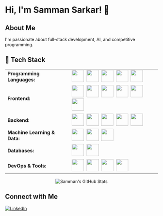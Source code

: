 
# Hi, I'm Samman Sarkar! 👋

## About Me
I'm passionate about full-stack development, AI, and competitive programming.

## 🚀 Tech Stack

<table>
  <tr>
    <td><b>Programming Languages:</b></td>
    <td>
      <img src="https://go-skill-icons.vercel.app/api/icons?i=cpp" width="40" height="40"/>&nbsp;
      <img src="https://go-skill-icons.vercel.app/api/icons?i=python" width="40" height="40"/>&nbsp;
      <img src="https://go-skill-icons.vercel.app/api/icons?i=javascript" width="40" height="40"/>&nbsp;
      <img src="https://go-skill-icons.vercel.app/api/icons?i=php" width="40" height="40"/>&nbsp;
      <img src="https://go-skill-icons.vercel.app/api/icons?i=cs" width="40" height="40"/>&nbsp;
    </td>
  </tr>
  <tr>
    <td><b>Frontend:</b></td>
    <td>
      <img src="https://go-skill-icons.vercel.app/api/icons?i=html" width="40" height="40"/>&nbsp;
      <img src="https://go-skill-icons.vercel.app/api/icons?i=css" width="40" height="40"/>&nbsp;
      <img src="https://go-skill-icons.vercel.app/api/icons?i=react" width="40" height="40"/>&nbsp;
      <img src="https://go-skill-icons.vercel.app/api/icons?i=vue" width="40" height="40"/>&nbsp;
      <img src="https://go-skill-icons.vercel.app/api/icons?i=bootstrap" width="40" height="40"/>&nbsp;
      <img src="https://go-skill-icons.vercel.app/api/icons?i=tailwind" width="40" height="40"/>&nbsp;
    </td>
  </tr>
  <tr>
    <td><b>Backend:</b></td>
    <td>
      <img src="https://go-skill-icons.vercel.app/api/icons?i=nodejs" width="40" height="40"/>&nbsp;
      <img src="https://go-skill-icons.vercel.app/api/icons?i=expressjs" width="40" height="40"/>&nbsp;
      <img src="https://go-skill-icons.vercel.app/api/icons?i=mongodb" width="40" height="40"/>&nbsp;
      <img src="https://go-skill-icons.vercel.app/api/icons?i=jwt" width="40" height="40"/>&nbsp;
      <img src="https://go-skill-icons.vercel.app/api/icons?i=graphql" width="40" height="40"/>&nbsp;
    </td>
  </tr>
  <tr>
    <td><b>Machine Learning & Data:</b></td>
    <td>
      <img src="https://go-skill-icons.vercel.app/api/icons?i=pytorch" width="40" height="40"/>&nbsp;
      <img src="https://go-skill-icons.vercel.app/api/icons?i=numpy" width="40" height="40"/>&nbsp;
      <img src="https://go-skill-icons.vercel.app/api/icons?i=pandas" width="40" height="40"/>&nbsp;
    </td>
  </tr>
  <tr>
    <td><b>Databases:</b></td>
    <td>
      <img src="https://go-skill-icons.vercel.app/api/icons?i=mysql" width="40" height="40"/>&nbsp;
      <img src="https://go-skill-icons.vercel.app/api/icons?i=postgres" width="40" height="40"/>&nbsp;
    </td>
  </tr>
  <tr>
    <td><b>DevOps & Tools:</b></td>
    <td>
      <img src="https://go-skill-icons.vercel.app/api/icons?i=docker" width="40" height="40"/>&nbsp;
      <img src="https://go-skill-icons.vercel.app/api/icons?i=git" width="40" height="40"/>&nbsp;
      <img src="https://go-skill-icons.vercel.app/api/icons?i=github" width="40" height="40"/>&nbsp;
      <img src="https://go-skill-icons.vercel.app/api/icons?i=vercel" width="40" height="40"/>&nbsp;
    </td>
  </tr>
</table>



<p align="center">
  <img src="https://github-readme-stats.vercel.app/api?username=SammanSarkar&show_icons=true&hide_title=true&theme=midnight-blue&border_radius=10&hide_border=false&include_all_commits=true&count_private=true&hide_rank=true" alt="Samman's GitHub Stats" />
</p>






## Connect with Me
[![LinkedIn](https://img.shields.io/badge/-LinkedIn-0A66C2?style=flat&logo=linkedin)](https://www.linkedin.com/in/samman-sarkar)

